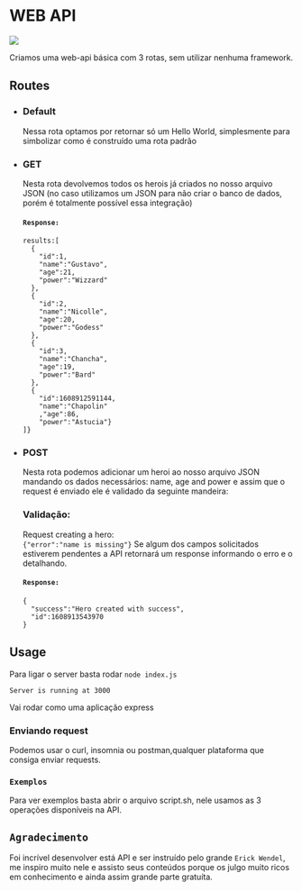 # WEB API

![](https://media.giphy.com/media/kl5ctZSctCbE4/giphy.gif)

Criamos uma web-api básica com 3 rotas, sem utilizar nenhuma framework.

## Routes

*  ### Default
    Nessa rota optamos por retornar só um Hello World, simplesmente para simbolizar como é construído uma rota padrão

* ### GET
    Nesta rota devolvemos todos os herois já criados no nosso arquivo JSON (no caso utilizamos um JSON para não criar o banco de dados, porém é totalmente possível essa integração)

    #### `Response:`
      
      results:[
        {
          "id":1,
          "name":"Gustavo",
          "age":21,
          "power":"Wizzard"
        },
        {
          "id":2,
          "name":"Nicolle",
          "age":20,
          "power":"Godess"
        },
        {
          "id":3,
          "name":"Chancha",
          "age":19,
          "power":"Bard"
        },
        {
          "id":1608912591144,
          "name":"Chapolin"
          ,"age":86,
          "power":"Astucia"}
      ]}
* ### POST
    Nesta rota podemos adicionar um heroi ao nosso arquivo JSON mandando os dados necessários: name, age and power e assim que o request é enviado ele é validado da seguinte mandeira:

    ### Validação:
     Request creating a hero: <br>
     `{"error":"name is missing"}`
     Se algum dos campos solicitados estiverem pendentes a API retornará um response informando o erro e o detalhando.

    #### `Response:`
    ```
    {
      "success":"Hero created with success",
      "id":1608913543970
    }    
    ```

## Usage

Para ligar o server basta rodar `node index.js`
```
Server is running at 3000
```

Vai rodar como uma aplicação express

### Enviando request
Podemos usar o curl, insomnia ou postman,qualquer plataforma que consiga enviar requests.

### `Exemplos`
Para ver exemplos basta abrir o arquivo script.sh, nele usamos as 3 operações disponíveis na API.

## `Agradecimento`

Foi incrível desenvolver está API e ser instruído pelo grande `Erick Wendel`, me inspiro muito nele e assisto seus conteúdos porque os julgo muito ricos em conhecimento e ainda assim grande parte gratuíta.